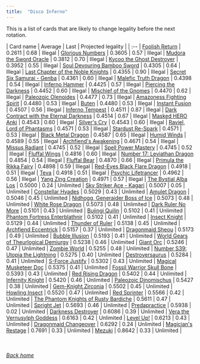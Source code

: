 ```yaml
---
title:  "Disco Inferno"
---
```


This is a list of cards that are likely to change legality before the next rotation.

| Card name | Average | Last | Projected legality |
| :-- |
[Foolish Return](https://db.ygoprodeck.com/card/?search=Foolish%20Return) | 0.2611 | 0.68 | Illegal |
[Glorious Numbers](https://db.ygoprodeck.com/card/?search=Glorious%20Numbers) | 0.3605 | 0.57 | Illegal |
[Mudora the Sword Oracle](https://db.ygoprodeck.com/card/?search=Mudora%20the%20Sword%20Oracle) | 0.3812 | 0.70 | Illegal |
[Kycoo the Ghost Destroyer](https://db.ygoprodeck.com/card/?search=Kycoo%20the%20Ghost%20Destroyer) | 0.3952 | 0.55 | Illegal |
[Soul Devouring Bamboo Sword](https://db.ygoprodeck.com/card/?search=Soul%20Devouring%20Bamboo%20Sword) | 0.4305 | 0.64 | Illegal |
[Last Chapter of the Noble Knights](https://db.ygoprodeck.com/card/?search=Last%20Chapter%20of%20the%20Noble%20Knights) | 0.4355 | 0.90 | Illegal |
[Secret Six Samurai - Genba](https://db.ygoprodeck.com/card/?search=Secret%20Six%20Samurai%20-%20Genba) | 0.4361 | 0.60 | Illegal |
[Malefic Truth Dragon](https://db.ygoprodeck.com/card/?search=Malefic%20Truth%20Dragon) | 0.4398 | 0.54 | Illegal |
[Inferno Hammer](https://db.ygoprodeck.com/card/?search=Inferno%20Hammer) | 0.4425 | 0.57 | Illegal |
[Piercing the Darkness](https://db.ygoprodeck.com/card/?search=Piercing%20the%20Darkness) | 0.4452 | 0.60 | Illegal |
[Mischief of the Gnomes](https://db.ygoprodeck.com/card/?search=Mischief%20of%20the%20Gnomes) | 0.4470 | 0.62 | Illegal |
[Paleozoic Olenoides](https://db.ygoprodeck.com/card/?search=Paleozoic%20Olenoides) | 0.4477 | 0.73 | Illegal |
[Amazoness Fighting Spirit](https://db.ygoprodeck.com/card/?search=Amazoness%20Fighting%20Spirit) | 0.4480 | 0.53 | Illegal |
[Buten](https://db.ygoprodeck.com/card/?search=Buten) | 0.4480 | 0.53 | Illegal |
[Instant Fusion](https://db.ygoprodeck.com/card/?search=Instant%20Fusion) | 0.4507 | 0.56 | Illegal |
[Inferno Tempest](https://db.ygoprodeck.com/card/?search=Inferno%20Tempest) | 0.4511 | 0.87 | Illegal |
[Dark Contract with the Eternal Darkness](https://db.ygoprodeck.com/card/?search=Dark%20Contract%20with%20the%20Eternal%20Darkness) | 0.4514 | 0.67 | Illegal |
[Masked HERO Anki](https://db.ygoprodeck.com/card/?search=Masked%20HERO%20Anki) | 0.4543 | 0.60 | Illegal |
[Silver's Cry](https://db.ygoprodeck.com/card/?search=Silver's%20Cry) | 0.4543 | 0.60 | Illegal |
[Raviel, Lord of Phantasms](https://db.ygoprodeck.com/card/?search=Raviel,%20Lord%20of%20Phantasms) | 0.4571 | 0.53 | Illegal |
[Stardust Re-Spark](https://db.ygoprodeck.com/card/?search=Stardust%20Re-Spark) | 0.4571 | 0.53 | Illegal |
[Black Metal Dragon](https://db.ygoprodeck.com/card/?search=Black%20Metal%20Dragon) | 0.4587 | 0.65 | Illegal |
[Humid Winds](https://db.ygoprodeck.com/card/?search=Humid%20Winds) | 0.4589 | 0.55 | Illegal |
[Archfiend's Awakening](https://db.ygoprodeck.com/card/?search=Archfiend's%20Awakening) | 0.4671 | 0.54 | Illegal |
[Missus Radiant](https://db.ygoprodeck.com/card/?search=Missus%20Radiant) | 0.4745 | 0.52 | Illegal |
[Spell Power Mastery](https://db.ygoprodeck.com/card/?search=Spell%20Power%20Mastery) | 0.4745 | 0.52 | Illegal |
[Fluffal Wings](https://db.ygoprodeck.com/card/?search=Fluffal%20Wings) | 0.4816 | 0.60 | Illegal |
[Number 17: Leviathan Dragon](https://db.ygoprodeck.com/card/?search=Number%2017:%20Leviathan%20Dragon) | 0.4854 | 0.54 | Illegal |
[Fluffal Bear](https://db.ygoprodeck.com/card/?search=Fluffal%20Bear) | 0.4870 | 0.66 | Illegal |
[Primula the Rikka Fairy](https://db.ygoprodeck.com/card/?search=Primula%20the%20Rikka%20Fairy) | 0.4898 | 0.59 | Illegal |
[Red-Eyes Black Flare Dragon](https://db.ygoprodeck.com/card/?search=Red-Eyes%20Black%20Flare%20Dragon) | 0.4918 | 0.51 | Illegal |
[Teva](https://db.ygoprodeck.com/card/?search=Teva) | 0.4918 | 0.51 | Illegal |
[Psychic Lifetrancer](https://db.ygoprodeck.com/card/?search=Psychic%20Lifetrancer) | 0.4962 | 0.56 | Illegal |
[Yang Zing Creation](https://db.ygoprodeck.com/card/?search=Yang%20Zing%20Creation) | 0.4971 | 0.57 | Illegal |
[The Bystial Alba Los](https://db.ygoprodeck.com/card/?search=The%20Bystial%20Alba%20Los) | 0.5000 | 0.24 | Unlimited |
[Sky Striker Ace - Kagari](https://db.ygoprodeck.com/card/?search=Sky%20Striker%20Ace%20-%20Kagari) | 0.5007 | 0.05 | Unlimited |
[Constellar Hyades](https://db.ygoprodeck.com/card/?search=Constellar%20Hyades) | 0.5029 | 0.43 | Unlimited |
[Amulet Dragon](https://db.ygoprodeck.com/card/?search=Amulet%20Dragon) | 0.5046 | 0.45 | Unlimited |
[Nidhogg, Generaider Boss of Ice](https://db.ygoprodeck.com/card/?search=Nidhogg,%20Generaider%20Boss%20of%20Ice) | 0.5073 | 0.48 | Unlimited |
[White Rose Dragon](https://db.ygoprodeck.com/card/?search=White%20Rose%20Dragon) | 0.5073 | 0.48 | Unlimited |
[Dark Ruler No More](https://db.ygoprodeck.com/card/?search=Dark%20Ruler%20No%20More) | 0.5101 | 0.43 | Unlimited |
[Bujingi Quilin](https://db.ygoprodeck.com/card/?search=Bujingi%20Quilin) | 0.5102 | 0.41 | Unlimited |
[Phantom Fortress Enterblathnir](https://db.ygoprodeck.com/card/?search=Phantom%20Fortress%20Enterblathnir) | 0.5102 | 0.41 | Unlimited |
[Insect Knight](https://db.ygoprodeck.com/card/?search=Insect%20Knight) | 0.5129 | 0.44 | Unlimited |
[Thunder of Ruler](https://db.ygoprodeck.com/card/?search=Thunder%20of%20Ruler) | 0.5138 | 0.45 | Unlimited |
[Archfiend Eccentrick](https://db.ygoprodeck.com/card/?search=Archfiend%20Eccentrick) | 0.5157 | 0.37 | Unlimited |
[Dragonmaid Sheou](https://db.ygoprodeck.com/card/?search=Dragonmaid%20Sheou) | 0.5173 | 0.49 | Unlimited |
[Bubble Illusion](https://db.ygoprodeck.com/card/?search=Bubble%20Illusion) | 0.5193 | 0.41 | Unlimited |
[World Gears of Theurlogical Demiurgy](https://db.ygoprodeck.com/card/?search=World%20Gears%20of%20Theurlogical%20Demiurgy) | 0.5238 | 0.46 | Unlimited |
[Giant Orc](https://db.ygoprodeck.com/card/?search=Giant%20Orc) | 0.5246 | 0.47 | Unlimited |
[Zombie World](https://db.ygoprodeck.com/card/?search=Zombie%20World) | 0.5255 | 0.48 | Unlimited |
[Number S39: Utopia the Lightning](https://db.ygoprodeck.com/card/?search=Number%20S39:%20Utopia%20the%20Lightning) | 0.5275 | 0.40 | Unlimited |
[Destroyersaurus](https://db.ygoprodeck.com/card/?search=Destroyersaurus) | 0.5284 | 0.41 | Unlimited |
[S-Force Justify](https://db.ygoprodeck.com/card/?search=S-Force%20Justify) | 0.5302 | 0.43 | Unlimited |
[Magical Musketeer Doc](https://db.ygoprodeck.com/card/?search=Magical%20Musketeer%20Doc) | 0.5375 | 0.41 | Unlimited |
[Fossil Warrior Skull Bone](https://db.ygoprodeck.com/card/?search=Fossil%20Warrior%20Skull%20Bone) | 0.5393 | 0.43 | Unlimited |
[Red Rising Dragon](https://db.ygoprodeck.com/card/?search=Red%20Rising%20Dragon) | 0.5402 | 0.44 | Unlimited |
[Infernity Knight](https://db.ygoprodeck.com/card/?search=Infernity%20Knight) | 0.5420 | 0.46 | Unlimited |
[Paleozoic Dinomischus](https://db.ygoprodeck.com/card/?search=Paleozoic%20Dinomischus) | 0.5427 | 0.38 | Unlimited |
[Gem-Knight Zirconia](https://db.ygoprodeck.com/card/?search=Gem-Knight%20Zirconia) | 0.5502 | 0.45 | Unlimited |
[Howling Insect](https://db.ygoprodeck.com/card/?search=Howling%20Insect) | 0.5520 | 0.47 | Unlimited |
[Red Sprinter](https://db.ygoprodeck.com/card/?search=Red%20Sprinter) | 0.5566 | 0.42 | Unlimited |
[The Phantom Knights of Rusty Bardiche](https://db.ygoprodeck.com/card/?search=The%20Phantom%20Knights%20of%20Rusty%20Bardiche) | 0.5611 | 0.47 | Unlimited |
[Spright Jet](https://db.ygoprodeck.com/card/?search=Spright%20Jet) | 0.5693 | 0.46 | Unlimited |
[Predapractice](https://db.ygoprodeck.com/card/?search=Predapractice) | 0.5938 | 0.02 | Unlimited |
[Darkness Destroyer](https://db.ygoprodeck.com/card/?search=Darkness%20Destroyer) | 0.6086 | 0.39 | Unlimited |
[Vera the Vernusylph Goddess](https://db.ygoprodeck.com/card/?search=Vera%20the%20Vernusylph%20Goddess) | 0.6163 | 0.42 | Unlimited |
[Level Up!](https://db.ygoprodeck.com/card/?search=Level%20Up!) | 0.6213 | 0.43 | Unlimited |
[Dragonmaid Changeover](https://db.ygoprodeck.com/card/?search=Dragonmaid%20Changeover) | 0.6292 | 0.24 | Unlimited |
[Magician's Restage](https://db.ygoprodeck.com/card/?search=Magician's%20Restage) | 0.7691 | 0.33 | Unlimited |
[Mezuki](https://db.ygoprodeck.com/card/?search=Mezuki) | 0.8642 | 0.33 | Unlimited |

<br>

###### [Back home](index)